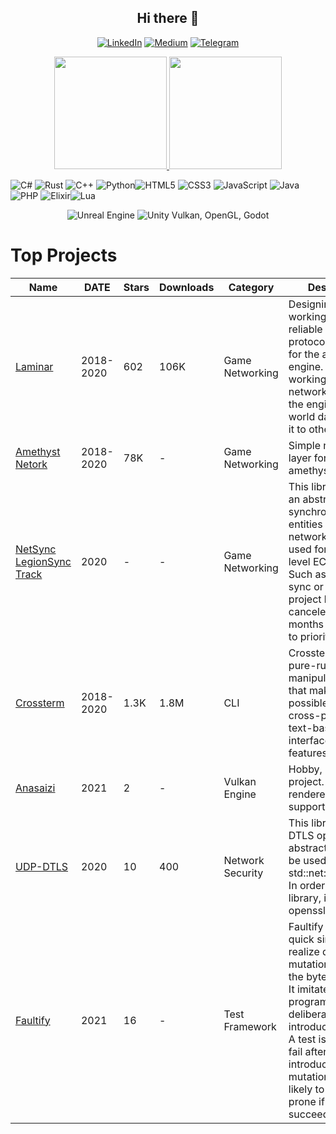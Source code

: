 
<h2 align="center"> Hi there 👋 </h1>


<p align="center">
<a href="https://linkedin.com/in/timon-post-714a9482"><img alt="LinkedIn" src="https://img.shields.io/badge/linkedin-%230077B5.svg?style=for-the-badge&logo=linkedin&logoColor=white"/></a>
<a href="https://timonpost.medium.com/"><img alt="Medium" src="https://img.shields.io/badge/Medium-%23000000.svg?style=for-the-badge&logo=Medium&logoColor=white"/></a>  
<a href="https://t.me/TimonPost"><img alt="Telegram" src="https://img.shields.io/badge/Telegram-2CA5E0?style=for-the-badge&logo=telegram&logoColor=white" /></a> 
  
  
</p>

<p align="center">
<a href="https://github.com/AVS1508">
  <img height="180em" src="https://github-readme-stats-eight-theta.vercel.app/api?username=TimonPost&show_icons=true&theme=algolia&include_all_commits=true&count_private=true"/>
  <img height="180em" src="https://github-readme-stats-eight-theta.vercel.app/api/top-langs/?username=TimonPost&layout=compact&langs_count=8&theme=algolia"/>
</a>
</p>

<img alt="C#" src="https://img.shields.io/badge/c%23-%23239120.svg?style=for-the-badge&logo=c-sharp&logoColor=white"/> <img alt="Rust" src="https://img.shields.io/badge/rust-%23000000.svg?style=for-the-badge&logo=rust&logoColor=white"/> <img alt="C++" src="https://img.shields.io/badge/c++-%2300599C.svg?style=for-the-badge&logo=c%2B%2B&logoColor=white"/> <img alt="Python" src="https://img.shields.io/badge/python-%2314354C.svg?style=for-the-badge&logo=python&logoColor=white"/><img alt="HTML5" src="https://img.shields.io/badge/html5-%23E34F26.svg?style=for-the-badge&logo=html5&logoColor=white"/> <img alt="CSS3" src="https://img.shields.io/badge/css3-%231572B6.svg?style=for-the-badge&logo=css3&logoColor=white"/> <img alt="JavaScript" src="https://img.shields.io/badge/javascript-%23323330.svg?style=for-the-badge&logo=javascript&logoColor=%23F7DF1E"/> <img alt="Java" src="https://img.shields.io/badge/java-%23ED8B00.svg?style=for-the-badge&logo=java&logoColor=white"/><img alt="PHP" src="https://img.shields.io/badge/php-%23777BB4.svg?style=for-the-badge&logo=php&logoColor=white"/> <img alt="Elixir" src="https://img.shields.io/badge/elixir-%234B275F.svg?style=for-the-badge&logo=elixir&logoColor=white"/><img alt="Lua" src="https://img.shields.io/badge/lua-%232C2D72.svg?style=for-the-badge&logo=lua&logoColor=white"/>

<p align="center">
<img alt="Unreal Engine" src="https://img.shields.io/badge/unrealengine-%23313131.svg?style=for-the-badge&logo=unrealengine&logoColor=white"/> <img alt="Unity" src="https://img.shields.io/badge/unity-%23000000.svg?style=for-the-badge&logo=unity&logoColor=white"/>  Vulkan, OpenGL, Godot
</p>  
  
  
# Top Projects

|Name | DATE| Stars |Downloads| Category | Description |
| --- | --- | --- | --- | --- | --- |
|[Laminar](https://github.com/amethyst/laminar/) | 2018-2020 | 602 | 106K | Game Networking | Designing and working on a semi reliable UDP protocol (laminar) for the amethyst engine. And working on the networking layer for the engine to fetch world data and set it to other clients. 
|[Amethyst Netork](https://github.com/amethyst/amethyst/) | 2018-2020 | 78K | - | Game Networking | Simple networking layer for the amethyst engine|
|[NetSync<br>LegionSync<br>Track](https://github.com/entity-sync-rs) | 2020 | - | - | Game Networking | This library offers an abstraction for synchronizing ECS entities across the network. It can be used for higher level ECS-libraries. Such as legion-sync or specs. This project has been canceled after 8 months of work due to priorities shifts.
|[Crossterm](https://github.com/crossterm-rs/crossterm) | 2018-2020 | 1.3K | 1.8M | CLI | Crossterm is a pure-rust, terminal manipulation library that makes it possible to write cross-platform text-based interfaces (see features).
|[Anasaizi](https://github.com/TimonPost/anasaizi) | 2021 | 2  | - | Vulkan Engine | Hobby, learning project. PBR-renderer, GLTF support, UI |
|[UDP-DTLS](https://github.com/TimonPost/udp-dtls) | 2020 | 10 | 400| Network Security | This library is an DTLS openssl abstraction that can be used with std::net::UdpSocket. In order to use this library, install openssl. 
|[Faultify](https://github.com/Faultify/Faultify) | 2021 | 16 | - | Test Framework | Faultify provides a quick simple way to realize dotnet mutation testing at the byte code level. It imitates the bad programmer by deliberately introducing errors. A test is assumed to fail after an introduced mutation, the test is likely to be error-prone if it instead succeeds. 






